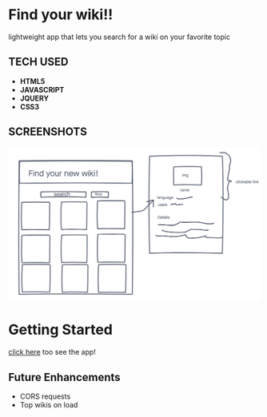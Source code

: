 # Find your wiki!!

lightweight app that lets you search for a wiki on your favorite topic

## TECH USED 
- **HTML5**
- **JAVASCRIPT**
- **JQUERY**
- **CSS3** 

## SCREENSHOTS
![WIREFRAME](./images/wireframe.png)

# Getting Started

[click here](https://decibullz.github.io/Find-your-wiki/) too see the app!

## Future Enhancements
- CORS requests
- Top wikis on load
